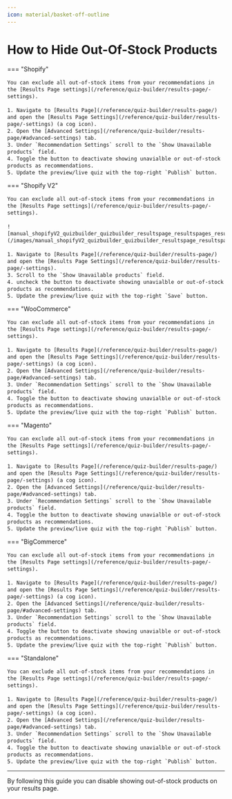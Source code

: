 ```yaml
---
icon: material/basket-off-outline
---
```


# How to Hide Out-Of-Stock Products

=== "Shopify"

    You can exclude all out-of-stock items from your recommendations in the [Results Page settings](/reference/quiz-builder/results-page/-settings).

    1. Navigate to [Results Page](/reference/quiz-builder/results-page/) and open the [Results Page Settings](/reference/quiz-builder/results-page/-settings) (a cog icon).
    2. Open the [Advanced Settings](/reference/quiz-builder/results-page/#advanced-settings) tab. 
    3. Under `Recommendation Settings` scroll to the `Show Unavailable products` field.
    4. Toggle the button to deactivate showing unavialble or out-of-stock products as recommendations.
    5. Update the preview/live quiz with the top-right `Publish` button.

=== "Shopify V2"

    You can exclude all out-of-stock items from your recommendations in the [Results Page settings](/reference/quiz-builder/results-page/-settings).

    ![manual_shopifyV2_quizbuilder_quizbuilder_resultspage_resultspages_resultspagesettings](/images/manual_shopifyV2_quizbuilder_quizbuilder_resultspage_resultspages_resultspagesettings.png)

    1. Navigate to [Results Page](/reference/quiz-builder/results-page/) and open the [Results Page Settings](/reference/quiz-builder/results-page/-settings).
    3. Scroll to the `Show Unavailable products` field.
    4. uncheck the button to deactivate showing unavialble or out-of-stock products as recommendations.
    5. Update the preview/live quiz with the top-right `Save` button.

=== "WooCommerce"

    You can exclude all out-of-stock items from your recommendations in the [Results Page settings](/reference/quiz-builder/results-page/-settings).

    1. Navigate to [Results Page](/reference/quiz-builder/results-page/) and open the [Results Page Settings](/reference/quiz-builder/results-page/-settings) (a cog icon).
    2. Open the [Advanced Settings](/reference/quiz-builder/results-page/#advanced-settings) tab. 
    3. Under `Recommendation Settings` scroll to the `Show Unavailable products` field.
    4. Toggle the button to deactivate showing unavialble or out-of-stock products as recommendations.
    5. Update the preview/live quiz with the top-right `Publish` button.

=== "Magento"

    You can exclude all out-of-stock items from your recommendations in the [Results Page settings](/reference/quiz-builder/results-page/-settings).

    1. Navigate to [Results Page](/reference/quiz-builder/results-page/) and open the [Results Page Settings](/reference/quiz-builder/results-page/-settings) (a cog icon).
    2. Open the [Advanced Settings](/reference/quiz-builder/results-page/#advanced-settings) tab. 
    3. Under `Recommendation Settings` scroll to the `Show Unavailable products` field.
    4. Toggle the button to deactivate showing unavialble or out-of-stock products as recommendations.
    5. Update the preview/live quiz with the top-right `Publish` button.

=== "BigCommerce"

    You can exclude all out-of-stock items from your recommendations in the [Results Page settings](/reference/quiz-builder/results-page/-settings).

    1. Navigate to [Results Page](/reference/quiz-builder/results-page/) and open the [Results Page Settings](/reference/quiz-builder/results-page/-settings) (a cog icon).
    2. Open the [Advanced Settings](/reference/quiz-builder/results-page/#advanced-settings) tab. 
    3. Under `Recommendation Settings` scroll to the `Show Unavailable products` field.
    4. Toggle the button to deactivate showing unavialble or out-of-stock products as recommendations.
    5. Update the preview/live quiz with the top-right `Publish` button.

=== "Standalone"

    You can exclude all out-of-stock items from your recommendations in the [Results Page settings](/reference/quiz-builder/results-page/-settings).

    1. Navigate to [Results Page](/reference/quiz-builder/results-page/) and open the [Results Page Settings](/reference/quiz-builder/results-page/-settings) (a cog icon).
    2. Open the [Advanced Settings](/reference/quiz-builder/results-page/#advanced-settings) tab. 
    3. Under `Recommendation Settings` scroll to the `Show Unavailable products` field.
    4. Toggle the button to deactivate showing unavialble or out-of-stock products as recommendations.
    5. Update the preview/live quiz with the top-right `Publish` button.

---
By following this guide you can disable showing out-of-stock products on your results page.
